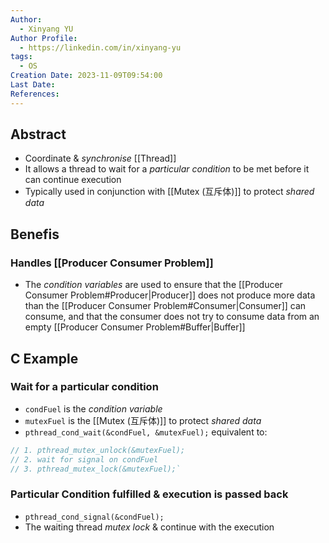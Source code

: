 ```yaml
---
Author:
  - Xinyang YU
Author Profile:
  - https://linkedin.com/in/xinyang-yu
tags:
  - OS
Creation Date: 2023-11-09T09:54:00
Last Date: 
References:
---
```

## Abstract
- Coordinate & *synchronise* [[Thread]]
- It allows a thread to wait for a *particular condition* to be met before it can continue execution
- Typically used in conjunction with [[Mutex (互斥体)]] to protect *shared data*

## Benefis
### Handles [[Producer Consumer Problem]]
- The *condition variables* are used to ensure that the [[Producer Consumer Problem#Producer|Producer]] does not produce more data than the [[Producer Consumer Problem#Consumer|Consumer]] can consume, and that the consumer does not try to consume data from an empty [[Producer Consumer Problem#Buffer|Buffer]]

## C Example
### Wait for a particular condition
- `condFuel` is the *condition variable*
- `mutexFuel` is the [[Mutex (互斥体)]] to protect *shared data*
- `pthread_cond_wait(&condFuel, &mutexFuel);` equivalent to: 
```c
// 1. pthread_mutex_unlock(&mutexFuel); 
// 2. wait for signal on condFuel 
// 3. pthread_mutex_lock(&mutexFuel);`
```
### Particular Condition fulfilled & execution is passed back
- `pthread_cond_signal(&condFuel);`
- The waiting thread *mutex lock* & continue with the execution

